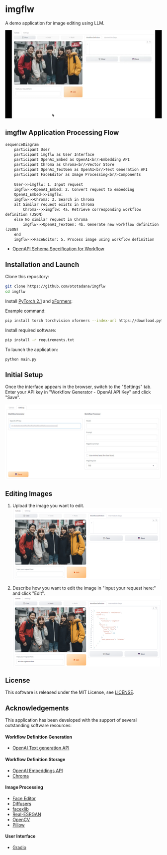 # imgflw
A demo application for image editing using LLM.

![demo](./readme-images/demo-01.webp)

## imgflw Application Processing Flow
```mermaid
sequenceDiagram
    participant User
    participant imgflw as User Interface
    participant OpenAI_Embed as OpenAI<br/>Embedding API
    participant Chroma as Chroma<br/>Vector Store
    participant OpenAI_TextGen as OpenAI<br/>Text Generation API
    participant FaceEditor as Image Processing<br/>Components

    User->>imgflw: 1. Input request
    imgflw->>OpenAI_Embed: 2. Convert request to embedding
    OpenAI_Embed->>imgflw: 
    imgflw->>Chroma: 3. Search in Chroma
    alt Similar request exists in Chroma
        Chroma-->>imgflw: 4a. Retrieve corresponding workflow definition (JSON)
    else No similar request in Chroma
        imgflw->>OpenAI_TextGen: 4b. Generate new workflow definition (JSON)
    end
    imgflw->>FaceEditor: 5. Process image using workflow definition
```

- [OpenAPI Schema Specification for Workflow](./imgflw/components/core/workflow_generators/workflow.yml)

## Installation and Launch
Clone this repository:

```bash
git clone https://github.com/ototadana/imgflw
cd imgflw
```

Install [PyTorch 2.1](https://pytorch.org/) and [xFormers](https://github.com/facebookresearch/xformers):

Example command:

```bash
pip install torch torchvision xformers --index-url https://download.pytorch.org/whl/cu121
```

Install required software:

```bash
pip install -r requirements.txt
```

To launch the application:

```bash
python main.py
```

## Initial Setup
Once the interface appears in the browser, switch to the "Settings" tab. Enter your API key in "Workflow Generator - OpenAI API Key" and click "Save".

![OpenAI API Key](./readme-images/settings-01.jpg)

## Editing Images
1. Upload the image you want to edit.
  ![Upload](./readme-images/step-01.png)

2. Describe how you want to edit the image in "Input your request here:" and click "Edit".
  ![Edit](./readme-images/step-02.png)

## License
This software is released under the MIT License, see [LICENSE](./LICENSE).

## Acknowledgements
This application has been developed with the support of several outstanding software resources:

#### Workflow Definition Generation
- [OpenAI Text generation API](https://platform.openai.com/docs/guides/text-generation/text-generation-models)

#### Workflow Definition Storage
- [OpenAI Embeddings API](https://platform.openai.com/docs/guides/embeddings/embeddings)
- [Chroma](https://docs.trychroma.com/)

#### Image Processing
- [Face Editor](https://github.com/ototadana/sd-face-editor)
- [Diffusers](https://huggingface.co/docs/diffusers/index)
- [facexlib](https://github.com/xinntao/facexlib)
- [Real-ESRGAN](https://github.com/xinntao/Real-ESRGAN)
- [OpenCV](https://opencv.org/)
- [Pillow](https://python-pillow.org/)

#### User Interface
- [Gradio](https://www.gradio.app/)